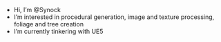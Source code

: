 - Hi, I’m @Synock
- I’m interested in procedural generation, image and texture processing, foliage and tree creation
- I’m currently tinkering with UE5

<!---
Synock/Synock is a ✨ special ✨ repository because its `README.md` (this file) appears on your GitHub profile.
You can click the Preview link to take a look at your changes.
--->
